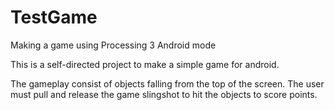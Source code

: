 # TestGame
Making a game using Processing 3 Android mode

This is a self-directed project to make a simple game for android.

The gameplay consist of objects falling from the top of the screen. 
The user must pull and release the game slingshot to hit the objects to score points.
